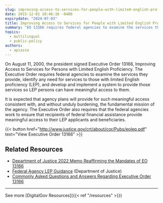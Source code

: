 ```yaml
---
slug: improving-access-to-services-for-people-with-limited-english-proficiency-e-o-13166
date: 2015-12-01 10:46:16 -0400
expirydate: "2024-07-03"
title: Improving Access to Services for People with Limited English Proficiency (Executive Order 13166)
summary: "EO 13166 requires federal agencies to examine the services they provide, identify any need for services to those with limited English proficiency (LEP), and develop and implement a system to provide those services so LEP persons can have meaningful access to them."
topics:
  - multilingual
  - public-policy
authors:
  - apiazza
---
```


On August 11, 2000, the president signed Executive Order 13166, Improving Access to Services for Persons with Limited English Proficiency. The Executive Order requires federal agencies to examine the services they provide, identify any need for services to those with limited English proficiency (LEP), and develop and implement a system to provide those services so LEP persons can have meaningful access to them.

It is expected that agency plans will provide for such meaningful access consistent with, and without unduly burdening, the fundamental mission of the agency. The Executive Order also requires that the federal agencies work to ensure that recipients of federal financial assistance provide meaningful access to their LEP applicants and beneficiaries.

{{< button href="http://www.justice.gov/crt/about/cor/Pubs/eolep.pdf" text="View Executive Order 13166" >}}

## Related Resources

- [Department of Justice 2022 Memo Reaffirming the Mandates of EO 13166](https://digital.gov/resources/dept-of-justice-memo-reaffirming-the-mandates-of-eo-13166/)
- [Federal Agency LEP Guidance](http://www.justice.gov/crt/lep/guidance/guidance_index.html) (Department of Justice)
- [Commonly Asked Questions and Answers Regarding Executive Order 13166](https://www.lep.gov/faq/faqs-executive-order-13166/commonly-asked-questions-and-answers-regarding-executive-order-13166)

---

See more [DigitalGov Resources]({{< ref "/resources" >}})
